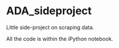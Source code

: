 # ADA_sideproject
Little side-project on scraping data.

All the code is within the iPython notebook.
